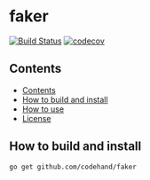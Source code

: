 # faker
[![Build Status](https://travis-ci.com/codehand/faker.svg?token=xSfYAJ5sB8Z6maxH16Mj&branch=master)](https://travis-ci.com/codehand/faker)
[![codecov](https://codecov.io/gh/codehand/faker/branch/beta/graph/badge.svg?token=22X76FVtsG)](https://codecov.io/gh/codehand/faker)
## Contents

* [Contents](#contents)
* [How to build and install](#how-to-build-and-install)
* [How to use](#how-to-use)
* [License](#license)

## How to build and install

    go get github.com/codehand/faker
    

